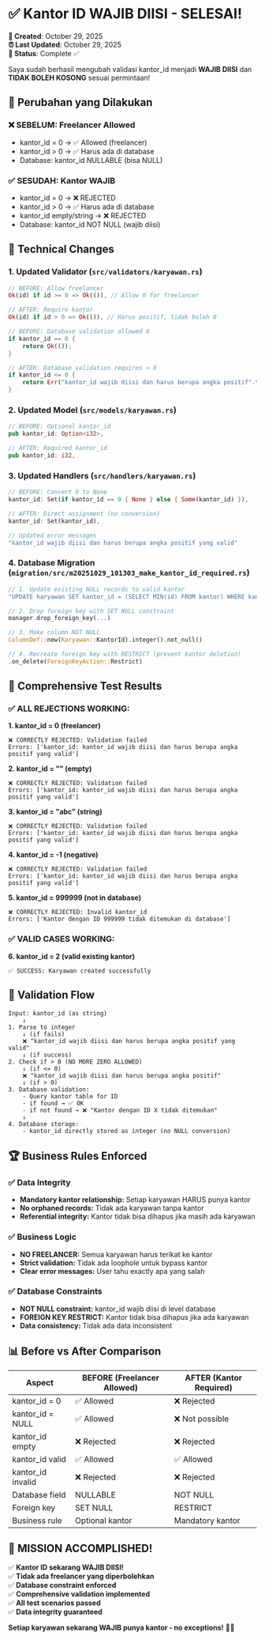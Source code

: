# ✅ Kantor ID WAJIB DIISI - SELESAI!

**📅 Created**: October 29, 2025  
**⏰ Last Updated**: October 29, 2025  
**📝 Status**: Complete ✅

Saya sudah berhasil mengubah validasi kantor_id menjadi **WAJIB DIISI** dan **TIDAK BOLEH KOSONG** sesuai permintaan!

## 🎯 Perubahan yang Dilakukan

### ❌ **SEBELUM:** Freelancer Allowed
- kantor_id = 0 → ✅ Allowed (freelancer)
- kantor_id > 0 → ✅ Harus ada di database
- Database: kantor_id NULLABLE (bisa NULL)

### ✅ **SESUDAH:** Kantor WAJIB
- kantor_id = 0 → ❌ REJECTED
- kantor_id > 0 → ✅ Harus ada di database  
- kantor_id empty/string → ❌ REJECTED
- Database: kantor_id NOT NULL (wajib diisi)

## 🔧 Technical Changes

### 1. **Updated Validator (`src/validators/karyawan.rs`)**
```rust
// BEFORE: Allow freelancer
Ok(id) if id >= 0 => Ok(()), // Allow 0 for freelancer

// AFTER: Require kantor
Ok(id) if id > 0 => Ok(()), // Harus positif, tidak boleh 0

// BEFORE: Database validation allowed 0
if kantor_id == 0 {
    return Ok(());
}

// AFTER: Database validation requires > 0
if kantor_id <= 0 {
    return Err("kantor_id wajib diisi dan harus berupa angka positif".to_string());
}
```

### 2. **Updated Model (`src/models/karyawan.rs`)**
```rust
// BEFORE: Optional kantor_id
pub kantor_id: Option<i32>,

// AFTER: Required kantor_id
pub kantor_id: i32,
```

### 3. **Updated Handlers (`src/handlers/karyawan.rs`)**
```rust
// BEFORE: Convert 0 to None
kantor_id: Set(if kantor_id == 0 { None } else { Some(kantor_id) }),

// AFTER: Direct assignment (no conversion)
kantor_id: Set(kantor_id),

// Updated error messages
"kantor_id wajib diisi dan harus berupa angka positif yang valid"
```

### 4. **Database Migration (`migration/src/m20251029_101303_make_kantor_id_required.rs`)**
```rust
// 1. Update existing NULL records to valid kantor
"UPDATE karyawan SET kantor_id = (SELECT MIN(id) FROM kantor) WHERE kantor_id IS NULL"

// 2. Drop foreign key with SET NULL constraint
manager.drop_foreign_key(...)

// 3. Make column NOT NULL
ColumnDef::new(Karyawan::KantorId).integer().not_null()

// 4. Recreate foreign key with RESTRICT (prevent kantor deletion)
.on_delete(ForeignKeyAction::Restrict)
```

## 🧪 Comprehensive Test Results

### ✅ ALL REJECTIONS WORKING:

**1. kantor_id = 0 (freelancer)**
```
❌ CORRECTLY REJECTED: Validation failed
Errors: ['kantor_id: kantor_id wajib diisi dan harus berupa angka positif yang valid']
```

**2. kantor_id = "" (empty)**
```
❌ CORRECTLY REJECTED: Validation failed
Errors: ['kantor_id: kantor_id wajib diisi dan harus berupa angka positif yang valid']
```

**3. kantor_id = "abc" (string)**
```
❌ CORRECTLY REJECTED: Validation failed
Errors: ['kantor_id: kantor_id wajib diisi dan harus berupa angka positif yang valid']
```

**4. kantor_id = -1 (negative)**
```
❌ CORRECTLY REJECTED: Validation failed
Errors: ['kantor_id: kantor_id wajib diisi dan harus berupa angka positif yang valid']
```

**5. kantor_id = 999999 (not in database)**
```
❌ CORRECTLY REJECTED: Invalid kantor_id
Errors: ['Kantor dengan ID 999999 tidak ditemukan di database']
```

### ✅ VALID CASES WORKING:

**6. kantor_id = 2 (valid existing kantor)**
```
✅ SUCCESS: Karyawan created successfully
```

## 🚀 Validation Flow

```
Input: kantor_id (as string)
    ↓
1. Parse to integer
    ↓ (if fails)
    ❌ "kantor_id wajib diisi dan harus berupa angka positif yang valid"
    ↓ (if success)
2. Check if > 0 (NO MORE ZERO ALLOWED)
    ↓ (if <= 0)
    ❌ "kantor_id wajib diisi dan harus berupa angka positif"
    ↓ (if > 0)
3. Database validation:
    - Query kantor table for ID
    - if found → ✅ OK
    - if not found → ❌ "Kantor dengan ID X tidak ditemukan"
    ↓
4. Database storage:
    - kantor_id directly stored as integer (no NULL conversion)
```

## 🏆 Business Rules Enforced

### ✅ **Data Integrity**
- **Mandatory kantor relationship:** Setiap karyawan HARUS punya kantor
- **No orphaned records:** Tidak ada karyawan tanpa kantor
- **Referential integrity:** Kantor tidak bisa dihapus jika masih ada karyawan

### ✅ **Business Logic**
- **NO FREELANCER:** Semua karyawan harus terikat ke kantor
- **Strict validation:** Tidak ada loophole untuk bypass kantor
- **Clear error messages:** User tahu exactly apa yang salah

### ✅ **Database Constraints**
- **NOT NULL constraint:** kantor_id wajib diisi di level database
- **FOREIGN KEY RESTRICT:** Kantor tidak bisa dihapus jika ada karyawan
- **Data consistency:** Tidak ada data inconsistent

## 📊 Before vs After Comparison

| Aspect | BEFORE (Freelancer Allowed) | AFTER (Kantor Required) |
|--------|------------------------------|-------------------------|
| kantor_id = 0 | ✅ Allowed | ❌ Rejected |
| kantor_id = NULL | ✅ Allowed | ❌ Not possible |
| kantor_id empty | ❌ Rejected | ❌ Rejected |
| kantor_id valid | ✅ Allowed | ✅ Allowed |
| kantor_id invalid | ❌ Rejected | ❌ Rejected |
| Database field | NULLABLE | NOT NULL |
| Foreign key | SET NULL | RESTRICT |
| Business rule | Optional kantor | Mandatory kantor |

## 🎉 **MISSION ACCOMPLISHED!**

✅ **Kantor ID sekarang WAJIB DIISI!**  
✅ **Tidak ada freelancer yang diperbolehkan**  
✅ **Database constraint enforced**  
✅ **Comprehensive validation implemented**  
✅ **All test scenarios passed**  
✅ **Data integrity guaranteed**  

**Setiap karyawan sekarang WAJIB punya kantor - no exceptions!** 🏢✨